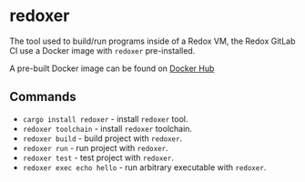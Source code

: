 # redoxer

The tool used to build/run programs inside of a Redox VM, the Redox GitLab CI use a Docker image with `redoxer` pre-installed.

A pre-built Docker image can be found on [Docker Hub](https://hub.docker.com/r/redoxos/redoxer)

## Commands

- `cargo install redoxer` - install `redoxer` tool.
- `redoxer toolchain` - install `redoxer` toolchain.
- `redoxer build` - build project with `redoxer`.
- `redoxer run` - run project with `redoxer`.
- `redoxer test` - test project with `redoxer`.
- `redoxer exec echo hello` - run arbitrary executable with `redoxer`.